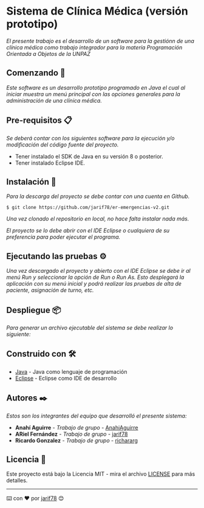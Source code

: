 # Sistema de Clínica Médica (versión prototipo)

_El presente trabajo es el desarrollo de un software para la gestiónn de una clínica médica como trabajo integrador para la matería Programación Orientada a Objetos de la UNPAZ_

## Comenzando 🚀

_Este software es un desarrollo prototipo programado en Java el cual al iniciar muestra un menú principal con las opciones generales para la administración de una clínica médica._

## Pre-requisitos 📋

_Se deberá contar con los siguientes software para la ejecución y/o modificación del código fuente del proyecto._

* Tener instalado el SDK de Java en su versión 8 o posterior.
* Tener instalado Eclipse IDE.

## Instalación 🔧

_Para la descarga del proyecto se debe contar con una cuenta en Github._

```
$ git clone https://github.com/jarif78/er-emergencias-v2.git
```

_Una vez clonado el repositorio en local, no hace falta instalar nada más._

_El proyecto se lo debe abrir con el IDE Eclipse o cualquiera de su preferencia para poder ejecutar el programa._

## Ejecutando las pruebas ⚙️

_Una vez descargado el proyecto y abierto con el IDE Eclipse se debe ir al menú Run y seleccionar la opción de Run o Run As._
_Esto desplegará la aplicación con su menú inicial y podrá realizar las pruebas de alta de paciente, asignación de turno, etc._

## Despliegue 📦

_Para generar un archivo ejecutable del sistema se debe realizar lo siguiente:_

## Construido con 🛠️

* [Java](https://java.com/es/) - Java como lenguaje de programación
* [Eclipse](https://www.eclipse.org/) - Eclipse como IDE de desarrollo

## Autores ✒️

_Estos son los integrantes del equipo que desarrolló el presente sistema:_

* **Anahí Aguirre** - *Trabajo de grupo* - [AnahiAguirre](https://github.com/AnahiAguirre)
* **ARiel Fernández** - *Trabajo de grupo* - [jarif78](https://github.com/jarif78)
* **Ricardo Gonzalez** - *Trabajo de grupo* - [richararg](https://github.com/richararg)


## Licencia 📄

Este proyecto está bajo la Licencia MIT - mira el archivo [LICENSE](LICENSE) para más detalles.


---
⌨️ con ❤️ por [jarif78](https://github.com/jarif78) 😊